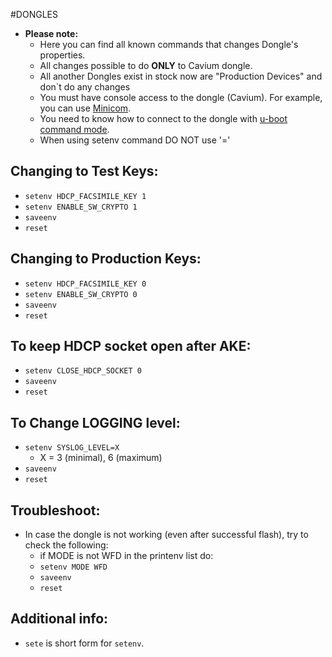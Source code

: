#DONGLES

 - **Please note:** 
   - Here you can find all known commands that changes Dongle's properties.
   - All changes possible to do **ONLY** to Cavium dongle.
   - All another Dongles exist in stock now are "Production Devices" and don`t do any changes
   - You must have console access to the dongle (Cavium). For example, you can use [Minicom](https://help.ubuntu.com/community/Minicom).
   - You need to know how to connect to the dongle with [u-boot command mode](http://www.stlinux.com/u-boot/using).
   - When using setenv command DO NOT use '='
   
## Changing to Test Keys:

 - `setenv HDCP_FACSIMILE_KEY 1`
 - `setenv ENABLE_SW_CRYPTO 1`
 - `saveenv`
 - `reset`
  
## Changing to Production Keys:

 - `setenv HDCP_FACSIMILE_KEY 0`
 - `setenv ENABLE_SW_CRYPTO 0`
 - `saveenv`
 - `reset`
  
## To keep HDCP socket open after AKE:

 - `setenv CLOSE_HDCP_SOCKET 0`
 - `saveenv`
 - `reset`

## To Change LOGGING level:

 - `setenv SYSLOG_LEVEL=X`
   - X = 3 (minimal), 6 (maximum)
 - `saveenv`
 - `reset`
 
## Troubleshoot:

 - In case the dongle is not working (even after successful flash), try to check the following:
   - if MODE is not WFD in the printenv list do:
   - `setenv MODE WFD`
   - `saveenv`
   - `reset`
   
## Additional info:

 - `sete` is short form for `setenv`.
